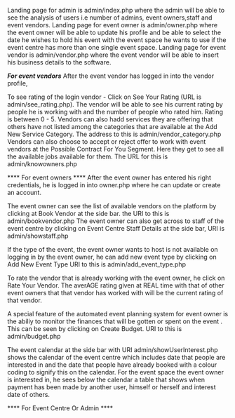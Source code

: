 Landing page for admin is admin/index.php where the admin will be able to see the analysis of users i.e number of admins, event owners,staff and event vendors.
Landing page for event owner is admin/owner.php where the event owner will be able to update his profile and be able to select the date he wishes to hold his event with the event space he wants to use if the event centre has more than one single event space.
Landing page for event vendor is admin/vendor.php where the event vendor will be able to insert his business details to the software. 

*****For event vendors*****
After the event vendor has logged in into the vendor profile,

To see rating of the login vendor - Click on See Your Rating (URL is admin/see_rating.php). The vendor will be able to see his current rating by people he is working with and the number of people who rated him. Rating is between 0 - 5.
Vendors can also hadd services they are offering that others have not listed among the categories that are available at the Add New Service Category. The address to this is admin/vendor_category.php
Vendors can also choose to accept or reject offer to work with event vendors at the Possible Contract For You Segment. Here they get to see all the available jobs available for them. The URL for this is admin/knowowners.php


**** For event owners ****
After the event owner has entered his right credentials, he is logged in into owner.php where he can update or create an account.

The event owner can see the list of available vendors on the platform by clicking at Book Vendor at the side bar. the URI to this is admin/bookvendor.php
The event owner can also get across to staff of the event centre by clicking on Event Centre Staff Details at the side bar, URI is admin/showstaff.php

If the type of the event, the event owner wants to host is not available on logging in by the event owner, he can add new event type by clicking on Add New Event Type URI to this is admin/add_event_type.php

To rate the vendor that is already working with the event owner, he click on Rate Your Vendor. The averAGE rating given at REAL time with that of other event owners that that vendor has worked with will be the current rating of that vendor.

A special feature of the automated event planning system for event owner is the abiliy to monitor the finances that will be gotten or spent on the event . This can be seen by clicking on Create Budget. URI to this is admin/budget.php

The event calendar at the side bar with URI admin/showUserInterest.php shows the calendar of the event centre which includes date that people are interested in and the date that people have already booked with a colour coding to signify this on the calendar. For the event space the event owner is interested in, he sees below the calendar a table that shows when payment has been made by another user, himself or herself and interest date of others.


**** For Event Centre Or Admin ****

